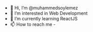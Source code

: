 - 👋 Hi, I’m @muhammedsoylemez
- 👀 I’m interested in Web Development
- 🌱 I’m currently learning ReactJS
- 📫 How to reach me - 


